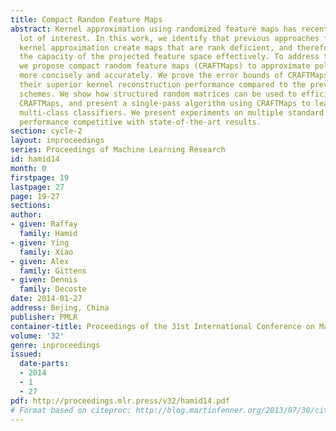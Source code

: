 ```yaml
---
title: Compact Random Feature Maps
abstract: Kernel approximation using randomized feature maps has recently gained a
  lot of interest. In this work, we identify that previous approaches for polynomial
  kernel approximation create maps that are rank deficient, and therefore do not utilize
  the capacity of the projected feature space effectively. To address this challenge,
  we propose compact random feature maps (CRAFTMaps) to approximate polynomial kernels
  more concisely and accurately. We prove the error bounds of CRAFTMaps demonstrating
  their superior kernel reconstruction performance compared to the previous approximation
  schemes. We show how structured random matrices can be used to efficiently generate
  CRAFTMaps, and present a single-pass algorithm using CRAFTMaps to learn non-linear
  multi-class classifiers. We present experiments on multiple standard data-sets with
  performance competitive with state-of-the-art results.
section: cycle-2
layout: inproceedings
series: Proceedings of Machine Learning Research
id: hamid14
month: 0
firstpage: 19
lastpage: 27
page: 19-27
sections: 
author:
- given: Raffay
  family: Hamid
- given: Ying
  family: Xiao
- given: Alex
  family: Gittens
- given: Dennis
  family: Decoste
date: 2014-01-27
address: Bejing, China
publisher: PMLR
container-title: Proceedings of the 31st International Conference on Machine Learning
volume: '32'
genre: inproceedings
issued:
  date-parts:
  - 2014
  - 1
  - 27
pdf: http://proceedings.mlr.press/v32/hamid14.pdf
# Format based on citeproc: http://blog.martinfenner.org/2013/07/30/citeproc-yaml-for-bibliographies/
---
```

